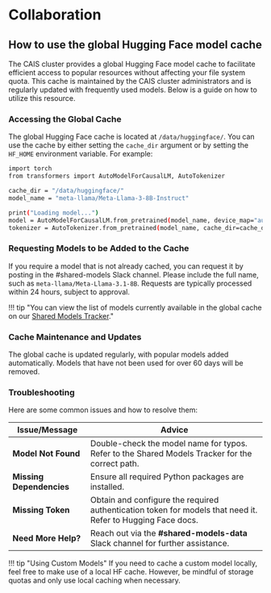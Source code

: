 # Collaboration

## **How to use the global Hugging Face model cache**

The CAIS cluster provides a global Hugging Face model cache to facilitate efficient access to popular resources without affecting your file system quota. This cache is maintained by the CAIS cluster administrators and is regularly updated with frequently used models. Below is a guide on how to utilize this resource.

### **Accessing the Global Cache**
The global Hugging Face cache is located at `/data/huggingface/`. You can use the cache by either setting the `cache_dir` argument or by setting the `HF_HOME` environment variable. For example:

```sh
import torch
from transformers import AutoModelForCausalLM, AutoTokenizer

cache_dir = "/data/huggingface/"
model_name = "meta-llama/Meta-Llama-3-8B-Instruct"

print("Loading model...")
model = AutoModelForCausalLM.from_pretrained(model_name, device_map="auto", cache_dir=cache_dir)
tokenizer = AutoTokenizer.from_pretrained(model_name, cache_dir=cache_dir)
```

### **Requesting Models to be Added to the Cache**
If you require a model that is not already cached, you can request it by posting in the #shared-models Slack channel. Please include the full name, such as `meta-llama/Meta-Llama-3.1-8B`. Requests are typically processed within 24 hours, subject to approval.

!!! tip "You can view the list of models currently available in the global cache on our [Shared Models Tracker](https://docs.google.com/spreadsheets/d/1q8q1vWuEqaZixtX_XTy0HNIAv8b9zBim_zVRDCLcmfI/edit?gid=0#gid=0)."

### **Cache Maintenance and Updates**
The global cache is updated regularly, with popular models added automatically. Models that have not been used for over 60 days will be removed.

### **Troubleshooting**
Here are some common issues and how to resolve them:

| Issue/Message               | Advice                                                                                                           |
| --------------------------- | ----------------------------------------------------------------------------------------------------------------- |
| **Model Not Found**         | Double-check the model name for typos. Refer to the Shared Models Tracker for the correct path.                  |
| **Missing Dependencies**    | Ensure all required Python packages are installed.                                                               |
| **Missing Token**           | Obtain and configure the required authentication token for models that need it. Refer to Hugging Face docs.      |
| **Need More Help?**         | Reach out via the **#shared-models-data** Slack channel for further assistance.                                  |

!!! tip "Using Custom Models"
    If you need to cache a custom model locally, feel free to make use of a local HF cache. However, be mindful of storage quotas and only use local caching when necessary.
